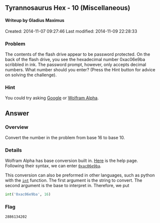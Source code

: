 <!---
In general,
Make your explanations clear and concise
Beginners should be able to understand it
Link to outside resources all da time
All of the text should be aligned to 79 characters.
In Emacs, do Ctrl+x f 79 RET Alt+x auto-fill-mode RET, then do Alt-q to realign text
-->

## Tyrannosaurus Hex - 10 (Miscellaneous) ##
#### Writeup by Gladius Maximus
Created: 2014-11-07 09:27:46
Last modified: 2014-11-09 22:28:33

### Problem ###

The contents of the flash drive appear to be password protected. On the back of
the flash drive, you see the hexadecimal number 0xac06e9ba scribbled in
ink. The password prompt, however, only accepts decimal numbers. What number
should you enter? (Press the Hint button for advice on solving the challenge).

<!--- Put the hint verbatim from PicoCTF here. Copy any dependencies and link
to them as if they are in the same folder: \[link name\]\(file name\).  -->

### Hint ###

You could try asking [Google](http://www.google.com/) or [Wolfram
Alpha](http://www.wolframalpha.com/).

<!--- Also copy and paste the hint verbatim. Don't forget the zero when you are
copy and pasting -->

## Answer ##

### Overview ###

Convert the number in the problem from base 16 to base 10.

<!--- This is for advanced users who want a phrase like 'inject SQL into this
variable', or 'do a buffer overflow on this input variable'.* -->

### Details ###

Wolfram Alpha has base conversion built
in. [Here](http://www.wolframalpha.com/input/?i=base+conversion&a=*MC.~-_*ExamplePage-&f2=23&f=BaseConversion.numToConvert%5Cu005f23&f3=2&f=BaseConversion.toBase%5Cu005f2&a=*FVarOpt.1-_**-.***BaseConversion.fromBase---.*--)
is the help page. Following their syntax, we can enter
[`0xac06e9ba`](http://www.wolframalpha.com/input/?i=0xac06e9ba).

This conversion can also be preformed in other languages, such as python with the
[`int`](https://docs.python.org/2/library/functions.html#int) function. The
first argument is the string to convert. The second argument is the base to
interpret in. Therefore, we put
```python
int('0xac06e9ba', 16)
```

### Flag ###

    2886134202

<!--- Don't put anything else here, other than the verbatim answer -->

